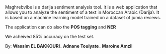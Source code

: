 Maghrebvibe is a darija sentiment analysis tool. It is a web application that allows you to analyze the sentiment of a text in Moroccan Arabic (Darija). It is based on a machine learning model trained on a dataset of jumia reviews.

The application can do also the **POS tagging** and **NER**

We acheived 85% accuracy on the test set.

By: **Wassim EL BAKKOURI**_
**Adnane Touiyate**_
**Maroine Amzil**
